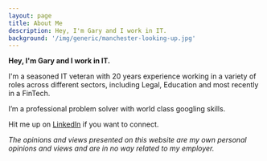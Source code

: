 ```yaml
---
layout: page
title: About Me
description: Hey, I'm Gary and I work in IT.
background: '/img/generic/manchester-looking-up.jpg'
---
```


**Hey, I'm Gary and I work in IT.**

I'm a seasoned IT veteran with 20 years experience working in a variety of roles across different sectors, including Legal, Education and most recently in a FinTech.

I’m a professional problem solver with world class googling skills.

Hit me up on [LinkedIn](https://www.linkedin.com/in/garydanton/) if you want to connect.

*The opinions and views presented on this website are my own personal opinions and views and are in no way related to my employer.*